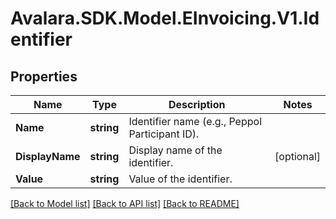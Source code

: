 # Avalara.SDK.Model.EInvoicing.V1.Identifier

## Properties

Name | Type | Description | Notes
------------ | ------------- | ------------- | -------------
**Name** | **string** | Identifier name (e.g., Peppol Participant ID). | 
**DisplayName** | **string** | Display name of the identifier. | [optional] 
**Value** | **string** | Value of the identifier. | 

[[Back to Model list]](../../../README.md#documentation-for-models) [[Back to API list]](../../../README.md#documentation-for-api-endpoints) [[Back to README]](../../../README.md)

